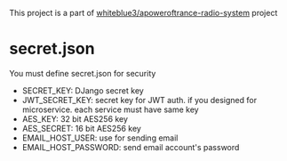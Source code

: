 This project is a part of [whiteblue3/apoweroftrance-radio-system](https://github.com/whiteblue3/apoweroftrance-radio-system) project

# secret.json
You must define secret.json for security

- SECRET_KEY: DJango secret key
- JWT_SECRET_KEY: secret key for JWT auth. if you designed for microservice. each service must have same key
- AES_KEY: 32 bit AES256 key
- AES_SECRET: 16 bit AES256 key
- EMAIL_HOST_USER: use for sending email
- EMAIL_HOST_PASSWORD: send email account's password
